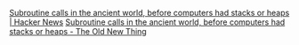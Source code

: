 
[Subroutine calls in the ancient world, before computers had stacks or heaps | Hacker News](https://news.ycombinator.com/item?id=39913616)
[Subroutine calls in the ancient world, before computers had stacks or heaps - The Old New Thing](https://devblogs.microsoft.com/oldnewthing/20240401-00/?p=109599)
